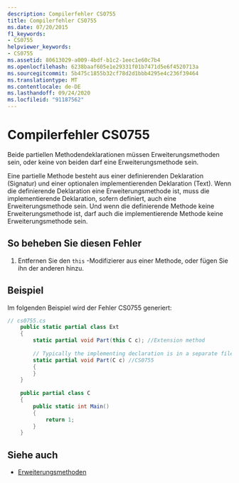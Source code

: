 ```yaml
---
description: Compilerfehler CS0755
title: Compilerfehler CS0755
ms.date: 07/20/2015
f1_keywords:
- CS0755
helpviewer_keywords:
- CS0755
ms.assetid: 80613029-a009-4bdf-b1c2-1eec1e60c7b4
ms.openlocfilehash: 6238baaf605e1e29331f01b7471d5e6f4520713a
ms.sourcegitcommit: 5b475c1855b32cf78d2d1bbb4295e4c236f39464
ms.translationtype: MT
ms.contentlocale: de-DE
ms.lasthandoff: 09/24/2020
ms.locfileid: "91187562"
---
```

# <a name="compiler-error-cs0755"></a>Compilerfehler CS0755

Beide partiellen Methodendeklarationen müssen Erweiterungsmethoden sein, oder keine von beiden darf eine Erweiterungsmethode sein.  
  
 Eine partielle Methode besteht aus einer definierenden Deklaration (Signatur) und einer optionalen implementierenden Deklaration (Text). Wenn die definierende Deklaration eine Erweiterungsmethode ist, muss die implementierende Deklaration, sofern definiert, auch eine Erweiterungsmethode sein. Und wenn die definierende Methode keine Erweiterungsmethode ist, darf auch die implementierende Methode keine Erweiterungsmethode sein.  
  
## <a name="to-correct-this-error"></a>So beheben Sie diesen Fehler  
  
1. Entfernen Sie den `this` -Modifizierer aus einer Methode, oder fügen Sie ihn der anderen hinzu.  
  
## <a name="example"></a>Beispiel  

 Im folgenden Beispiel wird der Fehler CS0755 generiert:  
  
```csharp  
// cs0755.cs  
    public static partial class Ext  
    {  
        static partial void Part(this C c); //Extension method  
  
        // Typically the implementing declaration is in a separate file.  
        static partial void Part(C c) //CS0755  
        {  
        }  
    }  
  
    public partial class C  
    {  
        public static int Main()  
        {  
            return 1;  
        }  
    }  
```  
  
## <a name="see-also"></a>Siehe auch

- [Erweiterungsmethoden](../programming-guide/classes-and-structs/extension-methods.md)
